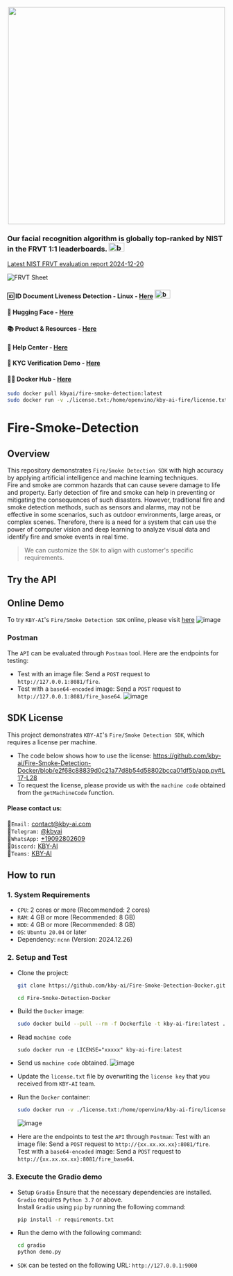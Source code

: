 <p align="center">
  <a href="https://play.google.com/store/apps/dev?id=7086930298279250852" target="_blank">
    <img alt="" src="https://github-production-user-asset-6210df.s3.amazonaws.com/125717930/246971879-8ce757c3-90dc-438d-807f-3f3d29ddc064.png" width=500/>
  </a>  
</p>

### Our facial recognition algorithm is globally top-ranked by NIST in the FRVT 1:1 leaderboards. <span><img src="https://github.com/kby-ai/.github/assets/125717930/bcf351c5-8b7a-496e-a8f9-c236eb8ad59e" alt="badge" width="36" height="20"></span>  
[Latest NIST FRVT evaluation report 2024-12-20](https://pages.nist.gov/frvt/html/frvt11.html)  

![FRVT Sheet](https://github.com/user-attachments/assets/16b4cee2-3a91-453f-94e0-9e81262393d7)

#### 🆔 ID Document Liveness Detection - Linux - [Here](https://web.kby-ai.com)  <span><img src="https://github.com/kby-ai/.github/assets/125717930/bcf351c5-8b7a-496e-a8f9-c236eb8ad59e" alt="badge" width="36" height="20"></span>
#### 🤗 Hugging Face - [Here](https://huggingface.co/kby-ai)
#### 📚 Product & Resources - [Here](https://github.com/kby-ai/Product)
#### 🛟 Help Center - [Here](https://docs.kby-ai.com)
#### 💼 KYC Verification Demo - [Here](https://github.com/kby-ai/KYC-Verification-Demo-Android)
#### 🙋‍♀️ Docker Hub - [Here](https://hub.docker.com/r/kbyai/fire-smoke-detection)
```bash
sudo docker pull kbyai/fire-smoke-detection:latest
sudo docker run -v ./license.txt:/home/openvino/kby-ai-fire/license.txt -p 8081:8080 -p 9001:9000 kbyai/fire-smoke-detection:latest
```
# Fire-Smoke-Detection

## Overview

This repository demonstrates  `Fire/Smoke Detection SDK` with high accuracy by applying artificial intelligence and machine learning techniques. </br>
Fire and smoke are common hazards that can cause severe damage to life and property. Early detection of fire and smoke can help in preventing or mitigating the consequences of such disasters. However, traditional fire and smoke detection methods, such as sensors and alarms, may not be effective in some scenarios, such as outdoor environments, large areas, or complex scenes. Therefore, there is a need for a system that can use the power of computer vision and deep learning to analyze visual data and identify fire and smoke events in real time.
> We can customize the `SDK` to align with customer's specific requirements.

## Try the API
## Online Demo
To try `KBY-AI`'s `Fire/Smoke Detection SDK` online, please visit [here](https://huggingface.co/spaces/kby-ai/FireSmokeDetection)
 ![image](https://github.com/user-attachments/assets/28f04d35-090b-4d34-864d-100b6a9374da)
 
### Postman
  The `API` can be evaluated through `Postman` tool. Here are the endpoints for testing:
  - Test with an image file: Send a `POST` request to `http://127.0.0.1:8081/fire`.
  - Test with a `base64-encoded` image: Send a `POST` request to `http://127.0.0.1:8081/fire_base64`.
  ![image](https://github.com/user-attachments/assets/8518eb28-23a6-451c-8610-79a5ad560f28)

## SDK License
This project demonstrates `KBY-AI`'s `Fire/Smoke Detection SDK`, which requires a license per machine.</br>
- The code below shows how to use the license: https://github.com/kby-ai/Fire-Smoke-Detection-Docker/blob/e2f68c88839d0c21a77d8b54d58802bcca01df5b/app.py#L17-L28
- To request the license, please provide us with the `machine code` obtained from the `getMachineCode` function.</br>
#### Please contact us:</br>
🧙`Email:` contact@kby-ai.com</br>
🧙`Telegram:` [@kbyai](https://t.me/kbyai)</br>
🧙`WhatsApp:` [+19092802609](https://wa.me/+19092802609)</br>
🧙`Discord:` [KBY-AI](https://discord.gg/CgHtWQ3k9T)</br>
🧙`Teams:` [KBY-AI](https://teams.live.com/l/invite/FBAYGB1-IlXkuQM3AY)</br>

## How to run

### 1. System Requirements
  - `CPU`: 2 cores or more (Recommended: 2 cores)
  - `RAM`: 4 GB or more (Recommended: 8 GB)
  - `HDD`: 4 GB or more (Recommended: 8 GB)
  - `OS`: `Ubuntu 20.04` or later
  - Dependency: `ncnn` (Version: 2024.12.26)

### 2. Setup and Test
  - Clone the project:
    ```bash
    git clone https://github.com/kby-ai/Fire-Smoke-Detection-Docker.git
    ```
    ```bash
    cd Fire-Smoke-Detection-Docker
    ```
  - Build the `Docker` image:
    ```bash
    sudo docker build --pull --rm -f Dockerfile -t kby-ai-fire:latest .
    ```
  - Read `machine code`
    ```
    sudo docker run -e LICENSE="xxxxx" kby-ai-fire:latest
    ```
  - Send us `machine code` obtained.
    ![image](https://github.com/user-attachments/assets/a6ca197d-43a7-4177-952b-9ebdbaeb0164)
  - Update the `license.txt` file by overwriting the `license key` that you received from `KBY-AI` team.
  - Run the `Docker` container:
    ```bash
    sudo docker run -v ./license.txt:/home/openvino/kby-ai-fire/license.txt -p 8081:8080 -p 9001:9000 kby-ai-fire
    ```
    ![image](https://github.com/user-attachments/assets/cb2806e0-93be-4b0a-be9f-713559b89d35)

  - Here are the endpoints to test the `API` through `Postman`:
    Test with an image file: Send a `POST` request to `http://{xx.xx.xx.xx}:8081/fire`.</br>
    Test with a `base64-encoded` image: Send a `POST` request to `http://{xx.xx.xx.xx}:8081/fire_base64`.</br>

### 3. Execute the Gradio demo
  - Setup `Gradio`
    Ensure that the necessary dependencies are installed. </br>
    `Gradio` requires `Python 3.7` or above. </br>
    Install `Gradio` using `pip` by running the following command:
    ```bash
    pip install -r requirements.txt
    ```
  - Run the demo with the following command:
    ```bash
    cd gradio
    python demo.py
    ```
  - `SDK` can be tested on the following URL: `http://127.0.0.1:9000`



